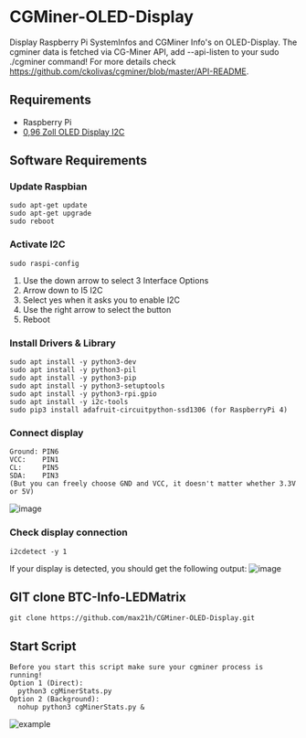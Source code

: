 # CGMiner-OLED-Display
Display Raspberry Pi SystemInfos and CGMiner Info's on OLED-Display.
The cgminer data is fetched via CG-Miner API, add --api-listen to your sudo ./cgminer command! For more details check https://github.com/ckolivas/cgminer/blob/master/API-README.

## Requirements
  - Raspberry Pi
  - [0,96 Zoll OLED Display I2C](https://www.amazon.de/dp/B01L9GC470/)
## Software Requirements
  ### Update Raspbian
    sudo apt-get update
    sudo apt-get upgrade
    sudo reboot
   ### Activate I2C
    sudo raspi-config
   1. Use the down arrow to select 3 Interface Options 
   2. Arrow down to I5 I2C 
   3. Select yes when it asks you to enable I2C
   4. Use the right arrow to select the <Finish> button 
   5. Reboot
   ### Install Drivers & Library
    sudo apt install -y python3-dev
    sudo apt install -y python3-pil
    sudo apt install -y python3-pip
    sudo apt install -y python3-setuptools
    sudo apt install -y python3-rpi.gpio
    sudo apt install -y i2c-tools
    sudo pip3 install adafruit-circuitpython-ssd1306 (for RaspberryPi 4)
   ### Connect display
    Ground: PIN6
    VCC:    PIN1
    CL:     PIN5
    SDA:    PIN3
    (But you can freely choose GND and VCC, it doesn't matter whether 3.3V or 5V)
   ![image](https://user-images.githubusercontent.com/116381805/198962440-202eca3c-438c-4762-afd5-c4e9b7b451d7.png)
  ### Check display connection
    i2cdetect -y 1
   If your display is detected, you should get the following output:
   ![image](https://user-images.githubusercontent.com/116381805/198963026-cdee3cd2-0f2f-488d-8c33-f48d462910b2.png)
 ## GIT clone BTC-Info-LEDMatrix
    git clone https://github.com/max21h/CGMiner-OLED-Display.git
 ## Start Script
    Before you start this script make sure your cgminer process is running!
    Option 1 (Direct):
      python3 cgMinerStats.py
    Option 2 (Background):
      nohup python3 cgMinerStats.py &
  
  ![example](https://user-images.githubusercontent.com/116381805/198964891-1662f4e6-c638-4b19-9baa-a0cec491e8a3.png)
